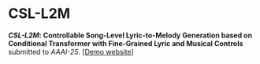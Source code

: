 # CSL-L2M



**_CSL-L2M_: Controllable Song-Level Lyric-to-Melody Generation based on Conditional Transformer with Fine-Grained Lyric and Musical Controls**
submitted to _AAAI-25_.
[<a href="https://sites.google.com/view/csl-l2m/" target="_blank">Demo website</a>]











